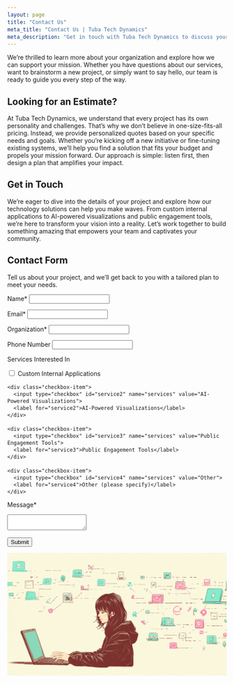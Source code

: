 ```yaml
---
layout: page
title: "Contact Us"
meta_title: "Contact Us | Tuba Tech Dynamics"
meta_description: "Get in touch with Tuba Tech Dynamics to discuss your non-profit's technology needs. We're here to help you amplify your impact."
---
```


We’re thrilled to learn more about your organization and explore how we can support your mission. Whether you have questions about our services, want to brainstorm a new project, or simply want to say hello, our team is ready to guide you every step of the way.

## Looking for an Estimate?

At Tuba Tech Dynamics, we understand that every project has its own personality and challenges. That’s why we don’t believe in one-size-fits-all pricing. Instead, we provide personalized quotes based on your specific needs and goals. Whether you’re kicking off a new initiative or fine-tuning existing systems, we’ll help you find a solution that fits your budget and propels your mission forward. Our approach is simple: listen first, then design a plan that amplifies your impact.

## Get in Touch

We’re eager to dive into the details of your project and explore how our technology solutions can help you make waves. From custom internal applications to AI-powered visualizations and public engagement tools, we’re here to transform your vision into a reality. Let’s work together to build something amazing that empowers your team and captivates your community.

## Contact Form

Tell us about your project, and we’ll get back to you with a tailored plan to meet your needs.

<form action="https://formsubmit.co/4ca88a99fe5fb4e27011196aa30fab41" method="POST">
  <label for="name">Name*</label>
  <input type="text" id="name" name="name" required>

  <label for="email">Email*</label>
  <input type="email" id="email" name="email" required>

  <label for="organization">Organization*</label>
  <input type="text" id="organization" name="organization" required>

  <label for="phone">Phone Number</label>
  <input type="tel" id="phone" name="phone">

  <label>Services Interested In</label>
  <div class="checkbox-group">
    <div class="checkbox-item">
      <input type="checkbox" id="service1" name="services" value="Custom Internal Applications">
      <label for="service1">Custom Internal Applications</label>
    </div>

    <div class="checkbox-item">
      <input type="checkbox" id="service2" name="services" value="AI-Powered Visualizations">
      <label for="service2">AI-Powered Visualizations</label>
    </div>

    <div class="checkbox-item">
      <input type="checkbox" id="service3" name="services" value="Public Engagement Tools">
      <label for="service3">Public Engagement Tools</label>
    </div>

    <div class="checkbox-item">
      <input type="checkbox" id="service4" name="services" value="Other">
      <label for="service4">Other (please specify)</label>
    </div>
  </div>

  <label for="message">Message*</label>
  <textarea id="message" name="message" required></textarea>

  <button type="submit">Submit</button>
</form>

![An inviting illustration of a person typing on a laptop, surrounded by icons representing communication and collaboration.](assets/images/contact.png)
